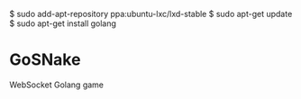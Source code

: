 $ sudo add-apt-repository ppa:ubuntu-lxc/lxd-stable
$ sudo apt-get update
$ sudo apt-get install golang

GoSNake
======

WebSocket Golang game
